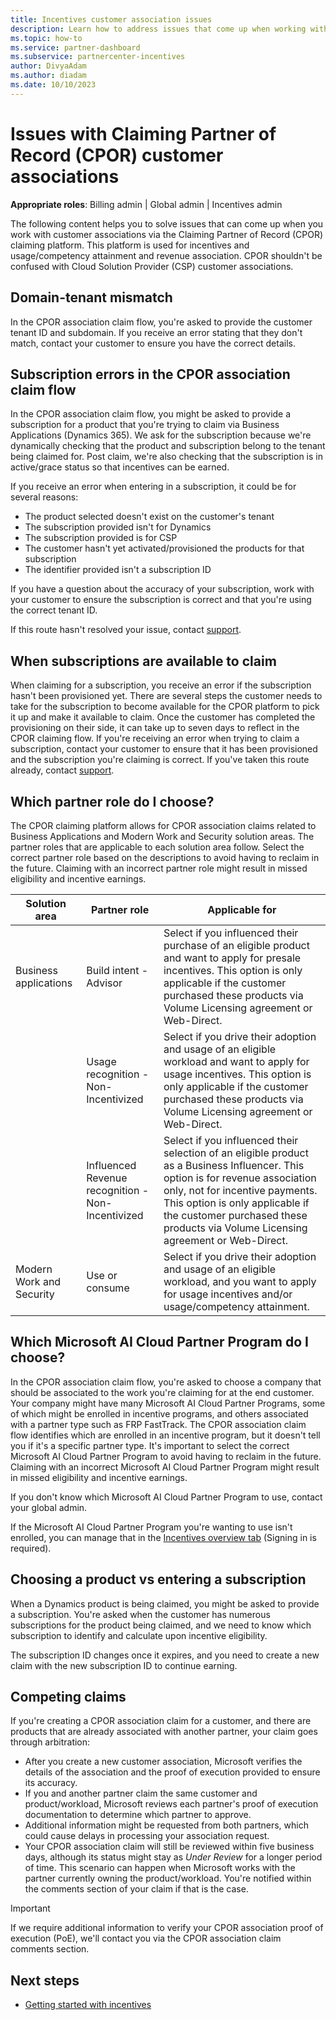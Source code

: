 ```yaml
---
title: Incentives customer association issues
description: Learn how to address issues that come up when working with Claiming Partner of Record (CPOR) customer associations.
ms.topic: how-to
ms.service: partner-dashboard
ms.subservice: partnercenter-incentives
author: DivyaAdam
ms.author: diadam
ms.date: 10/10/2023
---
```


# Issues with Claiming Partner of Record (CPOR) customer associations

**Appropriate roles**: Billing admin | Global admin | Incentives admin

The following content helps you to solve issues that can come up when you work with customer associations via the Claiming Partner of Record (CPOR) claiming platform. This platform is used for incentives and usage/competency attainment and revenue association. CPOR shouldn't be confused with Cloud Solution Provider (CSP) customer associations.

## Domain-tenant mismatch

In the CPOR association claim flow, you're asked to provide the customer tenant ID and subdomain. If you receive an error stating that they don't match, contact your customer to ensure you have the correct details.

## Subscription errors in the CPOR association claim flow

In the CPOR association claim flow, you might be asked to provide a subscription for a product that you're trying to claim via Business Applications (Dynamics 365). We ask for the subscription because we're dynamically checking that the product and subscription belong to the tenant being claimed for. Post claim, we're also checking that the subscription is in active/grace status so that incentives can be earned.

If you receive an error when entering in a subscription, it could be for several reasons:

- The product selected doesn't exist on the customer's tenant
- The subscription provided isn't for Dynamics
- The subscription provided is for CSP
- The customer hasn't yet activated/provisioned the products for that subscription
- The identifier provided isn't a subscription ID

If you have a question about the accuracy of your subscription, work with your customer to ensure the subscription is correct and that you're using the correct tenant ID.

If this route hasn't resolved your issue, contact [support](https://partner.microsoft.com/dashboard/v2/support/incentives/servicerequests?category=incentives).

## When subscriptions are available to claim

When claiming for a subscription, you receive an error if the subscription hasn't been provisioned yet. There are several steps the customer needs to take for the subscription to become available for the CPOR platform to pick it up and make it available to claim. Once the customer has completed the provisioning on their side, it can take up to seven days to reflect in the CPOR claiming flow. If you're receiving an error when trying to claim a subscription, contact your customer to ensure that it has been provisioned and the subscription you're claiming is correct. If you've taken this route already, contact [support](https://partner.microsoft.com/dashboard/v2/support/incentives/servicerequests?category=incentives).

## Which partner role do I choose?

The CPOR claiming platform allows for CPOR association claims related to Business Applications and Modern Work and Security solution areas. The partner roles that are applicable to each solution area follow. Select the correct partner role based on the descriptions to avoid having to reclaim in the future. Claiming with an incorrect partner role might result in missed eligibility and incentive earnings.

| Solution area | Partner role | Applicable for   |
|---|---|---|
| Business applications    | Build intent - Advisor | Select if you influenced their purchase of an eligible product and want to apply for presale incentives. This option is only applicable if the customer purchased these products via Volume Licensing agreement or Web-Direct.  |
|  | Usage recognition - Non-Incentivized  | Select if you drive their adoption and usage of an eligible workload and want to apply for usage incentives. This option is only applicable if the customer purchased these products via Volume Licensing agreement or Web-Direct.  |
|   | Influenced Revenue recognition - Non-Incentivized  | Select if you influenced their selection of an eligible product as a Business Influencer. This option is for revenue association only, not for incentive payments. This option is only applicable if the customer purchased these products via Volume Licensing agreement or Web-Direct. |
| Modern Work and Security | Use or consume  | Select if you drive their adoption and usage of an eligible workload, and you want to apply for usage incentives and/or usage/competency attainment.    |

## Which Microsoft AI Cloud Partner Program do I choose?

In the CPOR association claim flow, you're asked to choose a company that should be associated to the work you're claiming for at the end customer. Your company might have many Microsoft AI Cloud Partner Programs, some of which might be enrolled in incentive programs, and others associated with a partner type such as FRP FastTrack. The CPOR association claim flow identifies which are enrolled in an incentive program, but it doesn't tell you if it's a specific partner type. It's important to select the correct Microsoft AI Cloud Partner Program to avoid having to reclaim in the future. Claiming with an incorrect Microsoft AI Cloud Partner Program might result in missed eligibility and incentive earnings.

If you don't know which Microsoft AI Cloud Partner Program to use, contact your global admin.

If the Microsoft AI Cloud Partner Program you're wanting to use isn't enrolled, you can manage that in the [Incentives overview tab](https://partner.microsoft.com/dashboard/incentives/enrollment/summary) (Signing in is required).

## Choosing a product vs entering a subscription

When a Dynamics product is being claimed, you might be asked to provide a subscription. You're asked when the customer has numerous subscriptions for the product being claimed, and we need to know which subscription to identify and calculate upon incentive eligibility.  

The subscription ID changes once it expires, and you need to create a new claim with the new subscription ID to continue earning.

## Competing claims

If you're creating a CPOR association claim for a customer, and there are products that are already associated with another partner, your claim goes through arbitration:

-  After you create a new customer association, Microsoft verifies the details of the association and the proof of execution provided to ensure its accuracy.
- If you and another partner claim the same customer and product/workload, Microsoft reviews each partner's proof of execution documentation to determine which partner to approve.
- Additional information might be requested from both partners, which could cause delays in processing your association request.
- Your CPOR association claim will still be reviewed within five business days, although its status might stay as _Under Review_ for a longer period of time. This scenario can happen when Microsoft works with the partner currently owning the product/workload. You're notified within the comments section of your claim if that is the case.

> [!IMPORTANT]
>If we require additional information to verify your CPOR association proof of execution (PoE), we'll contact you via the CPOR association claim comments section.

## Next steps

- [Getting started with incentives](incentives-get-started-intro.md)
